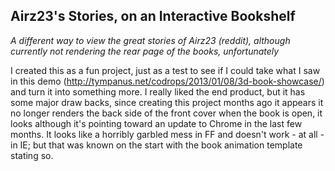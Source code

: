 Airz23's Stories, on an Interactive Bookshelf
---

_A different way to view the great stories of Airz23 (reddit), although currently not rendering the rear page of the books, unfortunately_

I created this as a fun project, just as a test to see if I could take what I saw in this demo
(http://tympanus.net/codrops/2013/01/08/3d-book-showcase/) and turn it into something more. I really liked the end product,
but it has some major draw backs, since creating this project months ago it appears it no longer renders the back side of the
front cover when the book is open, it looks although it's pointing toward an update to Chrome in the last few months. It looks like a horribly garbled mess in FF and doesn't work - at all - in IE; but that was known on the start with the book animation template stating so.

